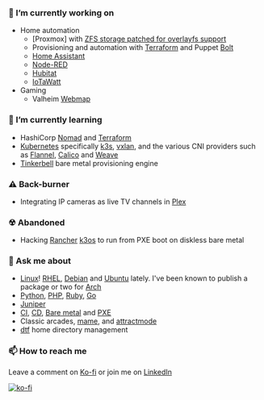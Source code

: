 ### 🔭 I’m currently working on

* Home automation
  * [Proxmox] with [ZFS storage patched for overlayfs support]
  * Provisioning and automation with [Terraform] and Puppet [Bolt]
  * [Home Assistant]
  * [Node-RED]
  * [Hubitat]
  * [IoTaWatt]
* Gaming
  * Valheim [Webmap]

### 🌱 I’m currently learning

* HashiCorp [Nomad] and [Terraform]
* [Kubernetes] specifically [k3s], [vxlan], and the various CNI providers
  such as [Flannel], [Calico] and [Weave]
* [Tinkerbell] bare metal provisioning engine

### ⚠ Back-burner

* Integrating IP cameras as live TV channels in [Plex] 

### ☢ Abandoned

* Hacking [Rancher] [k3os] to run from PXE boot on diskless bare metal

### 💬 Ask me about

* [Linux]! [RHEL], [Debian] and [Ubuntu] lately. I've been known to publish a package or two for [Arch]
* [Python], [PHP], [Ruby], [Go]
* [Juniper]
* [CI], [CD], [Bare metal] and [PXE]
* Classic arcades, [mame], and [attractmode]
* [dtf] home directory management

### 📫 How to reach me

Leave a comment on [Ko-fi] or join me on [LinkedIn]

[![ko-fi](https://ko-fi.com/img/githubbutton_sm.svg)](https://ko-fi.com/X8X46DOM3)

[Tinkerbell]: https://tinkerbell.org/
[Linux]: https://linux.org
[RHEL]: https://redhat.com
[Debian]: https://debian.org
[Ubuntu]: https://ubuntu.com
[Arch]: https://archlinux.org
[Python]: https://python.org
[PHP]: https://php.org
[Ruby]: https://ruby.org
[Go]: https://golang.org
[Juniper]: https://juniper.com
[CI]: https://en.wikipedia.org/wiki/Continuous_integration
[CD]: https://en.wikipedia.org/wiki/Continuous_delivery
[Bare metal]: https://github.com/alexellis/awesome-baremetal
[PXE]: https://en.wikipedia.org/wiki/Preboot_Execution_Environment
[attractmode]: http://attractmode.org/
[mame]: https://www.mamedev.org/
[Webmap]: https://github.com/h0tw1r3/valheim-webmap
[Plex]: https://www.plex.tv
[Rancher]: https://rancher.com/
[dtf]: https://github.com/h0tw1r3/dtf
[Weave]: https://www.weave.works/docs/net/latest/overview/
[Calico]: https://github.com/projectcalico/cni-plugin
[Flannel]: https://github.com/flannel-io/flannel
[vxlan]: https://en.wikipedia.org/wiki/Virtual_Extensible_LAN
[k3os]: https://github.com/rancher/k3os
[k3s]: https://k3s.io/
[Kubernetes]: https://kubernetes.io/
[Ko-fi]: https://ko-fi.com/h0tw1r3
[LinkedIn]: https://linkedin.com/in/h0tw1r3
[Check out my resume]: https://btolab.com/resume/
[Nomad]: https://www.nomadproject.io
[IoTaWatt]: https://iotawatt.com/
[Hubitat]: https://hubitat.com/
[Home Assistant]: https://www.home-assistant.io/
[Node-RED]: https://nodered.org/
[Bolt]: https://puppet.com/open-source/bolt/
[Proxmox VE]: https://www.proxmox.com/en/proxmox-ve
[ZFS storage patched for overlayfs support]: https://github.com/h0tw1r3/pve-edge-kernel/tree/pve-edge-kernel-testing
[Terraform]: https://www.terraform.io/
